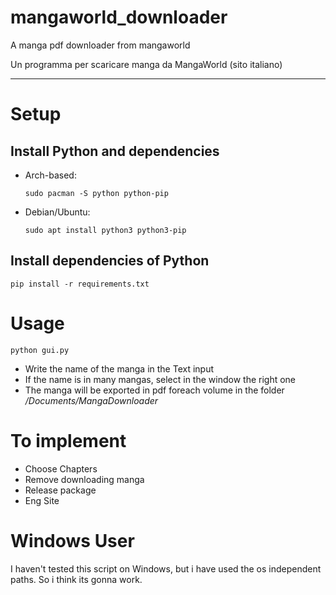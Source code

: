 # mangaworld_downloader

A manga pdf downloader from mangaworld

Un programma per scaricare manga da MangaWorld (sito italiano)

---

# Setup

## Install Python and dependencies

- Arch-based:

      sudo pacman -S python python-pip

- Debian/Ubuntu:

      sudo apt install python3 python3-pip

## Install dependencies of Python

    pip install -r requirements.txt

# Usage

    python gui.py

- Write the name of the manga in the Text input
- If the name is in many mangas, select in the window the right one
- The manga will be exported in pdf foreach volume in the folder _/Documents/MangaDownloader_

# To implement

- Choose Chapters
- Remove downloading manga
- Release package
- Eng Site 

# Windows User

I haven't tested this script on Windows, but i have used the os independent paths. So i think its gonna work.
